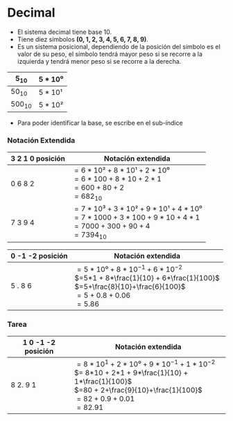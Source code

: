 # Decimal
- El sistema decimal tiene base 10.
- Tiene diez símbolos **(0, 1, 2, 3, 4, 5, 6, 7, 8, 9)**.
- Es un sistema posicional, dependiendo de la posición del símbolo es el valor de su peso, el símbolo tendrá mayor peso si se recorre a la izquierda y tendrá menor peso si se recorre a la derecha.

| $5_{10}$   | $5*10⁰$ |
| ---------- | ------- |
| $50_{10}$  | $5*10¹$ |
| $500_{10}$ | $5*10²$ |
- Para poder identificar la base, se escribe en el sub-índice
### Notación Extendida

| 3  2  1  0  posición | Notación extendida                                                                                           |
| -------------------- | ------------------------------------------------------------------------------------------------------------ |
| 0  6  8  2           | $=6*10²+8*10¹+2*10⁰$<br>$=6*100+8*10+2*1$<br>$=600+80+2$<br>$=682_{10}$                                      |
| 7  3  9  4           | $=7*10³ + 3*10² + 9*10¹ + 4*10⁰$<br>$=7*1000 + 3*100 + 9*10 + 4*1$<br>$=7000 + 300 + 90 + 4$<br>$=7394_{10}$ |

| 0  -1 -2  posición | Notación extendida                                                                                                                               |
| ------------------ | ------------------------------------------------------------------------------------------------------------------------------------------------ |
| 5 .  8  6          | $=5*10⁰ + 8*10^{-1} + 6*10^{-2}$<br>$=5*1 + 8*\frac{1}{10} + 6*\frac{1}{100}$<br>$=5+\frac{8}{10}+\frac{6}{100}$<br>$=5+0.8+0.06$<br>$=5.86$<br> |
### Tarea

| 1  0  -1 -2 posición | Notación extendida                                                                                                                                                   |
| -------------------- | -------------------------------------------------------------------------------------------------------------------------------------------------------------------- |
| 8  2.  9  1          | $=8*10^1 + 2*10⁰ + 9*10^{-1} + 1*10^{-2}$<br>$= 8*10 + 2*1 + 9*\frac{1}{10} + 1*\frac{1}{100}$<br>$=80 + 2+\frac{9}{10}+\frac{1}{100}$<br>$=82+0.9+0.01$<br>$=82.91$ |
